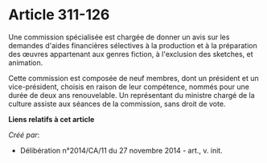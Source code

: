 # Article 311-126

Une commission spécialisée est chargée de donner un avis sur les demandes d'aides financières sélectives à la production et à
la préparation des œuvres appartenant aux genres fiction, à l'exclusion des sketches, et animation. 

Cette commission est composée de neuf membres, dont un président et un vice-président, choisis en raison de leur compétence,
nommés pour une durée de deux ans renouvelable. Un représentant du ministre chargé de la culture assiste aux séances de la
commission, sans droit de vote.

**Liens relatifs à cet article**

_Créé par_:

  - Délibération n°2014/CA/11 du 27 novembre 2014 - art., v. init.
